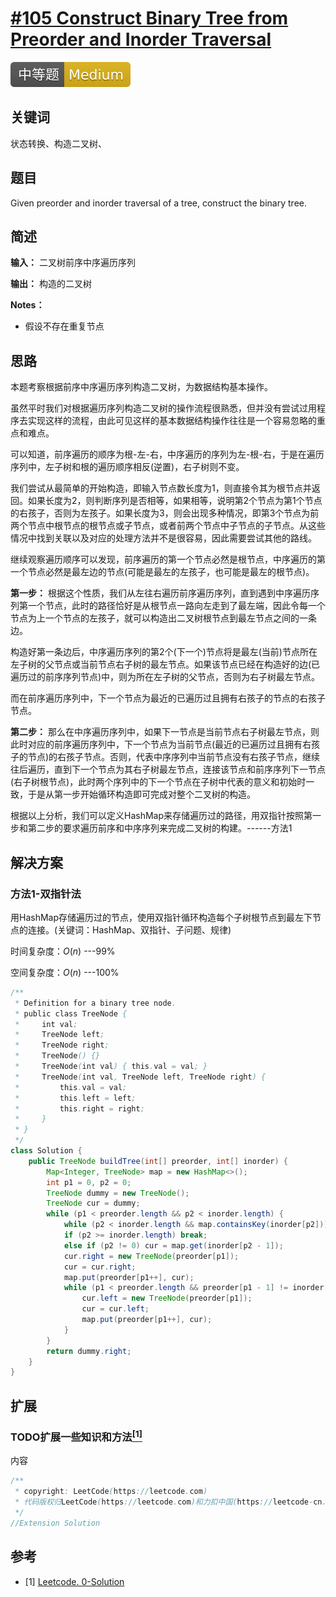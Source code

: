 # [#105 Construct Binary Tree from Preorder and Inorder Traversal](https://leetcode.com/problems/construct-binary-tree-from-preorder-and-inorder-traversal)

![Medium](/figures/Medium.svg)

## 关键词

状态转换、构造二叉树、

## 题目

Given preorder and inorder traversal of a tree, construct the binary tree.

## 简述

**输入：** 二叉树前序中序遍历序列

**输出：** 构造的二叉树

**Notes：**

+ 假设不存在重复节点

## 思路

本题考察根据前序中序遍历序列构造二叉树，为数据结构基本操作。

虽然平时我们对根据遍历序列构造二叉树的操作流程很熟悉，但并没有尝试过用程序去实现这样的流程，由此可见这样的基本数据结构操作往往是一个容易忽略的重点和难点。

可以知道，前序遍历的顺序为根-左-右，中序遍历的序列为左-根-右，于是在遍历序列中，左子树和根的遍历顺序相反(逆置)，右子树则不变。

我们尝试从最简单的开始构造，即输入节点数长度为1，则直接令其为根节点并返回。如果长度为2，则判断序列是否相等，如果相等，说明第2个节点为第1个节点的右孩子，否则为左孩子。如果长度为3，则会出现多种情况，即第3个节点为前两个节点中根节点的根节点或子节点，或者前两个节点中子节点的子节点。从这些情况中找到关联以及对应的处理方法并不是很容易，因此需要尝试其他的路线。

继续观察遍历顺序可以发现，前序遍历的第一个节点必然是根节点，中序遍历的第一个节点必然是最左边的节点(可能是最左的左孩子，也可能是最左的根节点)。

**第一步：** 根据这个性质，我们从左往右遍历前序遍历序列，直到遇到中序遍历序列第一个节点，此时的路径恰好是从根节点一路向左走到了最左端，因此令每一个节点为上一个节点的左孩子，就可以构造出二叉树根节点到最左节点之间的一条边。

构造好第一条边后，中序遍历序列的第2个(下一个)节点将是最左(当前)节点所在左子树的父节点或当前节点右子树的最左节点。如果该节点已经在构造好的边(已遍历过的前序序列节点)中，则为所在左子树的父节点，否则为右子树最左节点。

而在前序遍历序列中，下一个节点为最近的已遍历过且拥有右孩子的节点的右孩子节点。

**第二步：** 那么在中序遍历序列中，如果下一节点是当前节点右子树最左节点，则此时对应的前序遍历序列中，下一个节点为当前节点(最近的已遍历过且拥有右孩子的节点)的右孩子节点。否则，代表中序序列中当前节点没有右孩子节点，继续往后遍历，直到下一个节点为其右子树最左节点，连接该节点和前序序列下一节点(右子树根节点)，此时两个序列中的下一个节点在子树中代表的意义和初始时一致，于是从第一步开始循环构造即可完成对整个二叉树的构造。

根据以上分析，我们可以定义HashMap来存储遍历过的路径，用双指针按照第一步和第二步的要求遍历前序和中序序列来完成二叉树的构建。------方法1

## 解决方案

### 方法1-双指针法

用HashMap存储遍历过的节点，使用双指针循环构造每个子树根节点到最左下节点的连接。(关键词：HashMap、双指针、子问题、规律)

时间复杂度：$O(n)$ ---99%

空间复杂度：$O(n)$ ---100%

``` java
/**
 * Definition for a binary tree node.
 * public class TreeNode {
 *     int val;
 *     TreeNode left;
 *     TreeNode right;
 *     TreeNode() {}
 *     TreeNode(int val) { this.val = val; }
 *     TreeNode(int val, TreeNode left, TreeNode right) {
 *         this.val = val;
 *         this.left = left;
 *         this.right = right;
 *     }
 * }
 */
class Solution {
    public TreeNode buildTree(int[] preorder, int[] inorder) {
        Map<Integer, TreeNode> map = new HashMap<>();
        int p1 = 0, p2 = 0;
        TreeNode dummy = new TreeNode();
        TreeNode cur = dummy;
        while (p1 < preorder.length && p2 < inorder.length) {
            while (p2 < inorder.length && map.containsKey(inorder[p2])) p2++;
            if (p2 >= inorder.length) break;
            else if (p2 != 0) cur = map.get(inorder[p2 - 1]);
            cur.right = new TreeNode(preorder[p1]);
            cur = cur.right;
            map.put(preorder[p1++], cur);
            while (p1 < preorder.length && preorder[p1 - 1] != inorder[p2]) {
                cur.left = new TreeNode(preorder[p1]);
                cur = cur.left;
                map.put(preorder[p1++], cur);
            }
        }
        return dummy.right;
    }
}
```

## 扩展

### TODO扩展一些知识和方法[$^{[1]}$](#refer-anchor-1)

内容

``` java
/**
 * copyright: LeetCode(https://leetcode.com)
 * 代码版权归LeetCode(https://leetcode.com)和力扣中国(https://leetcode-cn.com/)所有
 */
//Extension Solution
```

## 参考

<div id="refer-anchor-1"></div>

+ [1] [Leetcode. 0-Solution]()
